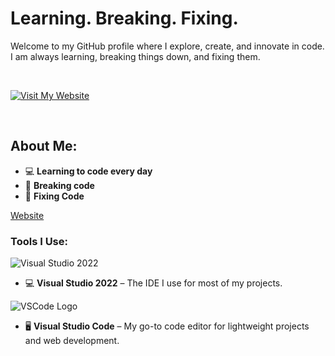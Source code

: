 # Learning. Breaking. Fixing.

Welcome to my GitHub profile where I explore, create, and innovate in code.  
I am always learning, breaking things down, and fixing them.

<br>

[![Visit My Website](https://cdn.discordapp.com/attachments/972533899462836334/1226954028693327962/fa8bab291d3e6866db2e8d049bd8f453.gif?ex=67ace0fc&is=67ab8f7c&hm=e2ed14edb9562042c91db770cc9a1d67602120ae47ac295f52fa2651a51178f5&)](https://e-z.bio/typex1337)

<br>

## About Me:
- 💻 **Learning to code every day**  
- 🔧 **Breaking code**  
- 🚀 **Fixing Code**  

[Website](https://e-z.bio/typex1337)

### Tools I Use:
![Visual Studio 2022](https://upload.wikimedia.org/wikipedia/commons/e/e1/Visual_Studio_2022_Logo.svg)
- 💻 **Visual Studio 2022** – The IDE I use for most of my projects.

![VSCode Logo](https://upload.wikimedia.org/wikipedia/commons/a/a7/Visual_Studio_Code_1.35_icon.svg)
- 🖥️ **Visual Studio Code** – My go-to code editor for lightweight projects and web development.
